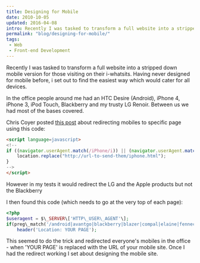 ```yaml
---
title: Designing for Mobile
date: 2010-10-05
updated: 2016-04-08
intro: Recently I was tasked to transform a full website into a stripped down mobile version for those visiting on their i-whatsits.
permalink: "blog/designing-for-mobile/"
tags:
 - Web
 - Front-end Development
---
```


Recently I was tasked to transform a full website into a stripped down mobile version for those visiting on their i-whatsits. Having never designed for mobile before, i set out to find the easiest way which would cater for all devices.

In the office people around me had an HTC Desire (Android), iPhone 4, iPhone 3, iPod Touch, Blackberry and my trusty LG Renoir. Between us we had most of the bases covered.

Chris Coyer posted [this post](http://css-tricks.com/snippets/javascript/redirect-mobile-devices/) about redirecting mobiles to specific page using this code:

```html
<script language=javascript>
<!--
if ((navigator.userAgent.match(/iPhone/i)) || (navigator.userAgent.match(/iPod/i))) {
	location.replace("http://url-to-send-them/iphone.html");
}
-->
</script>
```

However in my tests it would redirect the LG and the Apple products but not the Blackberry

I then found this code (which needs to go at the very top of each page):

```php
<?php
$useragent = $\_SERVER\['HTTP\_USER\_AGENT'\];
if(preg\_match('/android|avantgo|blackberry|blazer|compal|elaine|fennec|hiptop|iemobile|ip(hone|od)|iris|kindle|lge |maemo|midp|mmp|opera m(ob|in)i|palm( os)?|phone|p(ixi|re)\\/|plucker|pocket|psp|symbian|treo|up\\.(browser|link)|vodafone|wap|windows (ce|phone)|xda|xiino/i',$useragent)||preg\_match('/1207|6310|6590|3gso|4thp|50\[1-6\]i|770s|802s|a wa|abac|ac(er|oo|s\\-)|ai(ko|rn)|al(av|ca|co)|amoi|an(ex|ny|yw)|aptu|ar(ch|go)|as(te|us)|attw|au(di|\\-m|r |s )|avan|be(ck|ll|nq)|bi(lb|rd)|bl(ac|az)|br(e|v)w|bumb|bw\\-(n|u)|c55\\/|capi|ccwa|cdm\\-|cell|chtm|cldc|cmd\\-|co(mp|nd)|craw|da(it|ll|ng)|dbte|dc\\-s|devi|dica|dmob|do(c|p)o|ds(12|\\-d)|el(49|ai)|em(l2|ul)|er(ic|k0)|esl8|ez(\[4-7\]0|os|wa|ze)|fetc|fly(\\-|\_)|g1 u|g560|gene|gf\\-5|g\\-mo|go(\\.w|od)|gr(ad|un)|haie|hcit|hd\\-(m|p|t)|hei\\-|hi(pt|ta)|hp( i|ip)|hs\\-c|ht(c(\\-| |\_|a|g|p|s|t)|tp)|hu(aw|tc)|i\\-(20|go|ma)|i230|iac( |\\-|\\/)|ibro|idea|ig01|ikom|im1k|inno|ipaq|iris|ja(t|v)a|jbro|jemu|jigs|kddi|keji|kgt( |\\/)|klon|kpt |kwc\\-|kyo(c|k)|le(no|xi)|lg( g|\\/(k|l|u)|50|54|e\\-|e\\/|\\-\[a-w\])|libw|lynx|m1\\-w|m3ga|m50\\/|ma(te|ui|xo)|mc(01|21|ca)|m\\-cr|me(di|rc|ri)|mi(o8|oa|ts)|mmef|mo(01|02|bi|de|do|t(\\-| |o|v)|zz)|mt(50|p1|v )|mwbp|mywa|n10\[0-2\]|n20\[2-3\]|n30(0|2)|n50(0|2|5)|n7(0(0|1)|10)|ne((c|m)\\-|on|tf|wf|wg|wt)|nok(6|i)|nzph|o2im|op(ti|wv)|oran|owg1|p800|pan(a|d|t)|pdxg|pg(13|\\-(\[1-8\]|c))|phil|pire|pl(ay|uc)|pn\\-2|po(ck|rt|se)|prox|psio|pt\\-g|qa\\-a|qc(07|12|21|32|60|\\-\[2-7\]|i\\-)|qtek|r380|r600|raks|rim9|ro(ve|zo)|s55\\/|sa(ge|ma|mm|ms|ny|va)|sc(01|h\\-|oo|p\\-)|sdk\\/|se(c(\\-|0|1)|47|mc|nd|ri)|sgh\\-|shar|sie(\\-|m)|sk\\-0|sl(45|id)|sm(al|ar|b3|it|t5)|so(ft|ny)|sp(01|h\\-|v\\-|v )|sy(01|mb)|t2(18|50)|t6(00|10|18)|ta(gt|lk)|tcl\\-|tdg\\-|tel(i|m)|tim\\-|t\\-mo|to(pl|sh)|ts(70|m\\-|m3|m5)|tx\\-9|up(\\.b|g1|si)|utst|v400|v750|veri|vi(rg|te)|vk(40|5\[0-3\]|\\-v)|vm40|voda|vulc|vx(52|53|60|61|70|80|81|83|85|98)|w3c(\\-| )|webc|whit|wi(g |nc|nw)|wmlb|wonu|x700|xda(\\-|2|g)|yas\\-|your|zeto|zte\\-/i',substr($useragent,0,4)))
	header('Location: YOUR PAGE');
```

This seemed to do the trick and redirected everyone's mobiles in the office - when 'YOUR PAGE' is replaced with the URL of your mobile site. Once I had the redirect working I set about designing the mobile site.
